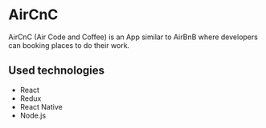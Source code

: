 # AirCnC

AirCnC (Air Code and Coffee) is an App similar to AirBnB where developers can booking places to do their work.

## Used technologies

- React
- Redux
- React Native
- Node.js

